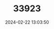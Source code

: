 ---
title: "33923"
category: "Pinus jaliscana"
draft: false
date: 2024-02-22 13:03:50
languages:
  Spanish; Castilian: ["Pino Chino"]
  English: ["Jalisco Pine"]
---